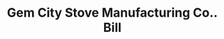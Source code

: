 ---
doi: 10.7916/D8HQ59Z3
date_other: '1910'
date_other_textual: '1910'
form: printed ephemera
genre:
- Invoices
name:
- Gem City Stove Manufacturing Co.
object_in_context_url: https://biggert.cul.columbia.edu/items/view/ave_biggert_00272
subject_hierarchical_geographic:
- Quincy, Illinois, United States
subject_name:
- Gem City Stove Manufacturing Co.
title: Gem City Stove Manufacturing Co.. Bill
sort_title: Gem City Stove Manufacturing Co.. Bill
call_number: ave_biggert_00272
coordinates:
- 39.93222222222222,-91.38861111111112
pid: ave_biggert_00272
identifiers: ave_biggert_00272
thumbnail: https://derivativo-1.library.columbia.edu/iiif/2/ldpd:344248/full/!256,256/0/native.jpg
permalink: "/items/ave_biggert_00272/"
layout: iiif-image-page
---